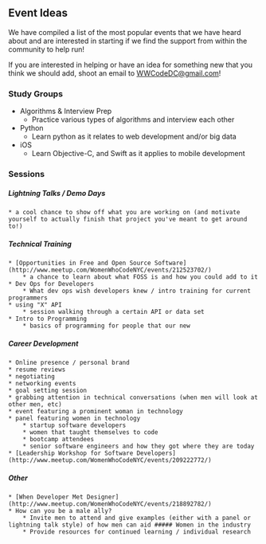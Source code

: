 ## Event Ideas

We have compiled a list of the most popular events that we have heard about and are interested in starting if we find the support from within the community to help run!

If you are interested in helping or have an idea for something new that you think we should add, shoot an email to <WWCodeDC@gmail.com>!

### Study Groups

* Algorithms & Interview Prep
	* Practice various types of algorithms and interview each other
* Python
	* Learn python as it relates to web development and/or big data
* iOS
	* Learn Objective-C, and Swift as it applies to mobile development

### Sessions

##### Lightning Talks / Demo Days
	* a cool chance to show off what you are working on (and motivate yourself to actually finish that project you've meant to get around to!)
##### Technical Training
	* [Opportunities in Free and Open Source Software](http://www.meetup.com/WomenWhoCodeNYC/events/212523702/)
		* a chance to learn about what FOSS is and how you could add to it
	* Dev Ops for Developers
		* What dev ops wish developers knew / intro training for current programmers
	* using "X" API
		* session walking through a certain API or data set
	* Intro to Programming
		* basics of programming for people that our new
##### Career Development
	* Online presence / personal brand
	* resume reviews
	* negotiating
	* networking events
	* goal setting session
	* grabbing attention in technical conversations (when men will look at other men, etc)
	* event featuring a prominent woman in technology
	* panel featuring women in technology
		* startup software developers
		* women that taught themselves to code
		* bootcamp attendees
		* senior software engineers and how they got where they are today
	* [Leadership Workshop for Software Developers](http://www.meetup.com/WomenWhoCodeNYC/events/209222772/)	
##### Other
	* [When Developer Met Designer](http://www.meetup.com/WomenWhoCodeNYC/events/218892782/)
	* How can you be a male ally?
		* Invite men to attend and give examples (either with a panel or lightning talk style) of how men can aid ##### Women in the industry
		* Provide resources for continued learning / individual research
	
